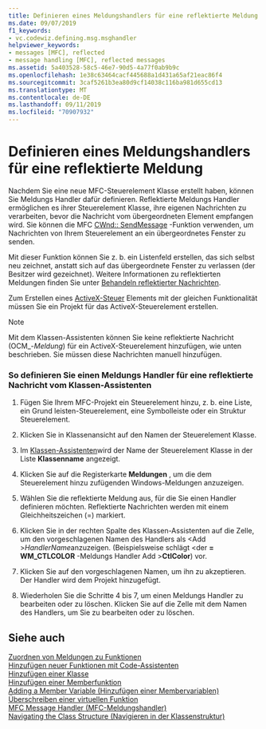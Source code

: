 ```yaml
---
title: Definieren eines Meldungshandlers für eine reflektierte Meldung
ms.date: 09/07/2019
f1_keywords:
- vc.codewiz.defining.msg.msghandler
helpviewer_keywords:
- messages [MFC], reflected
- message handling [MFC], reflected messages
ms.assetid: 5a403528-58c5-46e7-90d5-4a77f0ab9b9c
ms.openlocfilehash: 1e38c63464cacf445688a1d431a65af21eac86f4
ms.sourcegitcommit: 3caf5261b3ea80d9cf14038c116ba981d655cd13
ms.translationtype: MT
ms.contentlocale: de-DE
ms.lasthandoff: 09/11/2019
ms.locfileid: "70907932"
---
```

# <a name="defining-a-message-handler-for-a-reflected-message"></a>Definieren eines Meldungshandlers für eine reflektierte Meldung

Nachdem Sie eine neue MFC-Steuerelement Klasse erstellt haben, können Sie Meldungs Handler dafür definieren. Reflektierte Meldungs Handler ermöglichen es ihrer Steuerelement Klasse, ihre eigenen Nachrichten zu verarbeiten, bevor die Nachricht vom übergeordneten Element empfangen wird. Sie können die MFC [CWnd:: SendMessage](../../mfc/reference/cwnd-class.md#sendmessage) -Funktion verwenden, um Nachrichten von Ihrem Steuerelement an ein übergeordnetes Fenster zu senden.

Mit dieser Funktion können Sie z. b. ein Listenfeld erstellen, das sich selbst neu zeichnet, anstatt sich auf das übergeordnete Fenster zu verlassen (der Besitzer wird gezeichnet). Weitere Informationen zu reflektierten Meldungen finden Sie unter [Behandeln reflektierter Nachrichten](../../mfc/handling-reflected-messages.md).

Zum Erstellen eines [ActiveX-Steuer](../../mfc/activex-controls-on-the-internet.md) Elements mit der gleichen Funktionalität müssen Sie ein Projekt für das ActiveX-Steuerelement erstellen.

> [!NOTE]
>  Mit dem Klassen-Assistenten können Sie keine reflektierte Nachricht (OCM_-*Meldung*) für ein ActiveX-Steuerelement hinzufügen, wie unten beschrieben. Sie müssen diese Nachrichten manuell hinzufügen.

### <a name="to-define-a-message-handler-for-a-reflected-message-from-the-class-wizard"></a>So definieren Sie einen Meldungs Handler für eine reflektierte Nachricht vom Klassen-Assistenten

1. Fügen Sie Ihrem MFC-Projekt ein Steuerelement hinzu, z. b. eine Liste, ein Grund leisten-Steuerelement, eine Symbolleiste oder ein Struktur Steuerelement.

1. Klicken Sie in Klassenansicht auf den Namen der Steuerelement Klasse.

1. Im [Klassen-Assistenten](mfc-class-wizard.md)wird der Name der Steuerelement Klasse in der Liste **Klassenname** angezeigt.

1. Klicken Sie auf die Registerkarte **Meldungen** , um die dem Steuerelement hinzu zufügenden Windows-Meldungen anzuzeigen.

1. Wählen Sie die reflektierte Meldung aus, für die Sie einen Handler definieren möchten. Reflektierte Nachrichten werden mit einem Gleichheitszeichen (=) markiert.

1. Klicken Sie in der rechten Spalte des Klassen-Assistenten auf die Zelle, um den vorgeschlagenen Namen des Handlers als \<Add >*HandlerName*anzuzeigen. (Beispielsweise schlägt \<der **= WM_CTLCOLOR** -Meldungs Handler Add >**CtlColor**) vor.

1. Klicken Sie auf den vorgeschlagenen Namen, um ihn zu akzeptieren. Der Handler wird dem Projekt hinzugefügt.

1. Wiederholen Sie die Schritte 4 bis 7, um einen Meldungs Handler zu bearbeiten oder zu löschen. Klicken Sie auf die Zelle mit dem Namen des Handlers, um Sie zu bearbeiten oder zu löschen.

## <a name="see-also"></a>Siehe auch

[Zuordnen von Meldungen zu Funktionen](../../mfc/reference/mapping-messages-to-functions.md)<br/>
[Hinzufügen neuer Funktionen mit Code-Assistenten](../../ide/adding-functionality-with-code-wizards-cpp.md)<br/>
[Hinzufügen einer Klasse](../../ide/adding-a-class-visual-cpp.md)<br/>
[Hinzufügen einer Memberfunktion](../../ide/adding-a-member-function-visual-cpp.md)<br/>
[Adding a Member Variable (Hinzufügen einer Membervariablen)](../../ide/adding-a-member-variable-visual-cpp.md)<br/>
[Überschreiben einer virtuellen Funktion](../../ide/overriding-a-virtual-function-visual-cpp.md)<br/>
[MFC Message Handler (MFC-Meldungshandler)](../../mfc/reference/adding-an-mfc-message-handler.md)<br/>
[Navigating the Class Structure (Navigieren in der Klassenstruktur)](../../ide/navigate-code-cpp.md)
